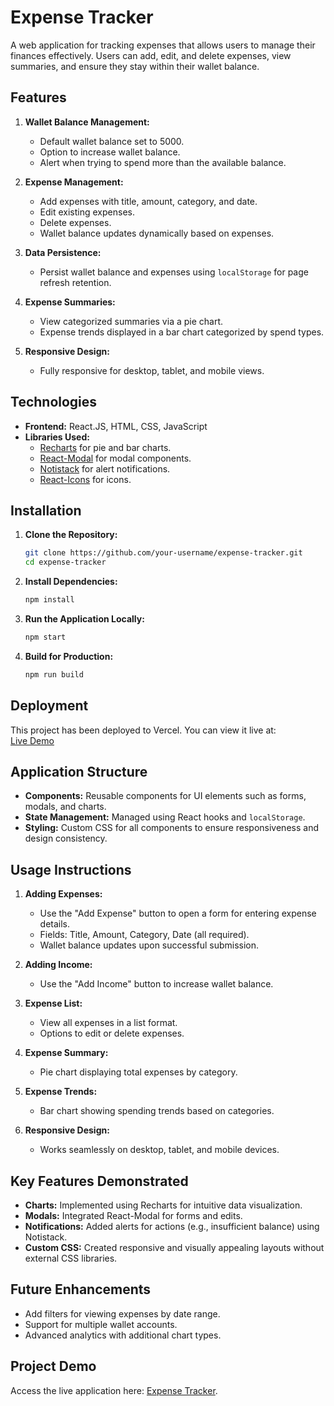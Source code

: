 
# Expense Tracker  

A web application for tracking expenses that allows users to manage their finances effectively. Users can add, edit, and delete expenses, view summaries, and ensure they stay within their wallet balance.  

## Features  

1. **Wallet Balance Management:**  
   - Default wallet balance set to 5000.  
   - Option to increase wallet balance.  
   - Alert when trying to spend more than the available balance.  

2. **Expense Management:**  
   - Add expenses with title, amount, category, and date.  
   - Edit existing expenses.  
   - Delete expenses.  
   - Wallet balance updates dynamically based on expenses.  

3. **Data Persistence:**  
   - Persist wallet balance and expenses using `localStorage` for page refresh retention.  

4. **Expense Summaries:**  
   - View categorized summaries via a pie chart.  
   - Expense trends displayed in a bar chart categorized by spend types.  

5. **Responsive Design:**  
   - Fully responsive for desktop, tablet, and mobile views.  

## Technologies  

- **Frontend:** React.JS, HTML, CSS, JavaScript  
- **Libraries Used:**  
  - [Recharts](https://recharts.org/) for pie and bar charts.  
  - [React-Modal](https://github.com/reactjs/react-modal) for modal components.  
  - [Notistack](https://iamhosseindhv.com/notistack) for alert notifications.  
  - [React-Icons](https://react-icons.github.io/react-icons/) for icons.  

## Installation  

1. **Clone the Repository:**  
   ```bash  
   git clone https://github.com/your-username/expense-tracker.git  
   cd expense-tracker  
   ```  

2. **Install Dependencies:**  
   ```bash  
   npm install  
   ```  

3. **Run the Application Locally:**  
   ```bash  
   npm start  
   ```  

4. **Build for Production:**  
   ```bash  
   npm run build  
   ```  

## Deployment  

This project has been deployed to Vercel. You can view it live at:  
[Live Demo](https://expensetraker-beryl.vercel.app)  

## Application Structure  

- **Components:** Reusable components for UI elements such as forms, modals, and charts.  
- **State Management:** Managed using React hooks and `localStorage`.  
- **Styling:** Custom CSS for all components to ensure responsiveness and design consistency.  

## Usage Instructions  

1. **Adding Expenses:**  
   - Use the "Add Expense" button to open a form for entering expense details.  
   - Fields: Title, Amount, Category, Date (all required).  
   - Wallet balance updates upon successful submission.  

2. **Adding Income:**  
   - Use the "Add Income" button to increase wallet balance.  

3. **Expense List:**  
   - View all expenses in a list format.  
   - Options to edit or delete expenses.  

4. **Expense Summary:**  
   - Pie chart displaying total expenses by category.  

5. **Expense Trends:**  
   - Bar chart showing spending trends based on categories.  

6. **Responsive Design:**  
   - Works seamlessly on desktop, tablet, and mobile devices.  

## Key Features Demonstrated  

- **Charts:** Implemented using Recharts for intuitive data visualization.  
- **Modals:** Integrated React-Modal for forms and edits.  
- **Notifications:** Added alerts for actions (e.g., insufficient balance) using Notistack.  
- **Custom CSS:** Created responsive and visually appealing layouts without external CSS libraries.  

## Future Enhancements  

- Add filters for viewing expenses by date range.  
- Support for multiple wallet accounts.  
- Advanced analytics with additional chart types.  

## Project Demo  

Access the live application here: [Expense Tracker](https://expensetraker-beryl.vercel.app).  
